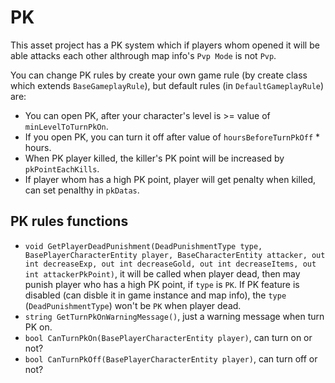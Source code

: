 # PK

This asset project has a PK system which if players whom opened it will be able attacks each other althrough map info's `Pvp Mode` is not `Pvp`.

You can change PK rules by create your own game rule (by create class which extends `BaseGameplayRule`), but default rules (in `DefaultGameplayRule`) are:

- You can open PK, after your character's level is >= value of `minLevelToTurnPkOn`.
- If you open PK, you can turn it off after value of `hoursBeforeTurnPkOff` * hours.
- When PK player killed, the killer's PK point will be increased by `pkPointEachKills`.
- If player whom has a high PK point, player will get penalty when killed, can set penalthy in `pkDatas`.

## PK rules functions

- `void GetPlayerDeadPunishment(DeadPunishmentType type, BasePlayerCharacterEntity player, BaseCharacterEntity attacker, out int decreaseExp, out int decreaseGold, out int decreaseItems, out int attackerPkPoint)`, it will be called when player dead, then may punish player who has a high PK point, if `type` is `PK`. If PK feature is disabled (can disble it in game instance and map info), the `type` (`DeadPunishmentType`) won't be `PK` when player dead.
- `string GetTurnPkOnWarningMessage()`, just a warning message when turn PK on.
- `bool CanTurnPkOn(BasePlayerCharacterEntity player)`, can turn on or not?
- `bool CanTurnPkOff(BasePlayerCharacterEntity player)`, can turn off or not?